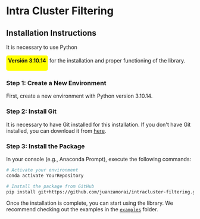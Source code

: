 # Intra Cluster Filtering

## Installation Instructions

It is necessary to use Python <div style="background-color: yellow; padding: 5px; border-radius: 5px; display: inline-block;">
  <strong>Versión 3.10.14</strong>
</div> for the installation and proper functioning of the library.

### Step 1: Create a New Environment

First, create a new environment with Python version 3.10.14.

### Step 2: Install Git

It is necessary to have Git installed for this installation. If you don't have Git installed, you can download it from [here](https://git-scm.com/downloads).

### Step 3: Install the Package

In your console (e.g., Anaconda Prompt), execute the following commands:
```sh
# Activate your environment
conda activate YourRepository

# Install the package from GitHub
pip install git+https://github.com/juanzamorai/intracluster-filtering.git
```

Once the installation is complete, you can start using the library. We recommend checking out the examples in the [`examples`](https://github.com/juanzamorai/intracluster-filtering/tree/main/examples) folder.



